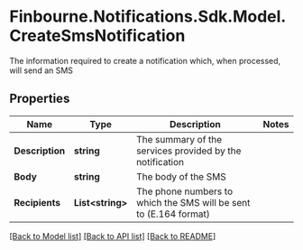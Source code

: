 # Finbourne.Notifications.Sdk.Model.CreateSmsNotification
The information required to create a notification which, when processed, will send an SMS

## Properties

Name | Type | Description | Notes
------------ | ------------- | ------------- | -------------
**Description** | **string** | The summary of the services provided by the notification | 
**Body** | **string** | The body of the SMS | 
**Recipients** | **List&lt;string&gt;** | The phone numbers to which the SMS will be sent to (E.164 format) | 

[[Back to Model list]](../README.md#documentation-for-models) [[Back to API list]](../README.md#documentation-for-api-endpoints) [[Back to README]](../README.md)

